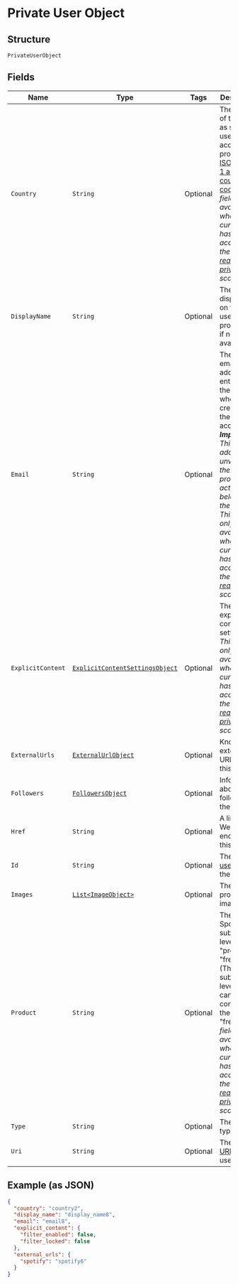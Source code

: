 
# Private User Object

## Structure

`PrivateUserObject`

## Fields

| Name | Type | Tags | Description | Getter | Setter |
|  --- | --- | --- | --- | --- | --- |
| `Country` | `String` | Optional | The country of the user, as set in the user's account profile. An [ISO 3166-1 alpha-2 country code](http://en.wikipedia.org/wiki/ISO_3166-1_alpha-2). _This field is only available when the current user has granted access to the [user-read-private](/documentation/web-api/concepts/scopes/#list-of-scopes) scope._ | String getCountry() | setCountry(String country) |
| `DisplayName` | `String` | Optional | The name displayed on the user's profile. `null` if not available. | String getDisplayName() | setDisplayName(String displayName) |
| `Email` | `String` | Optional | The user's email address, as entered by the user when creating their account. _**Important!** This email address is unverified; there is no proof that it actually belongs to the user._ _This field is only available when the current user has granted access to the [user-read-email](/documentation/web-api/concepts/scopes/#list-of-scopes) scope._ | String getEmail() | setEmail(String email) |
| `ExplicitContent` | [`ExplicitContentSettingsObject`](../../doc/models/explicit-content-settings-object.md) | Optional | The user's explicit content settings. _This field is only available when the current user has granted access to the [user-read-private](/documentation/web-api/concepts/scopes/#list-of-scopes) scope._ | ExplicitContentSettingsObject getExplicitContent() | setExplicitContent(ExplicitContentSettingsObject explicitContent) |
| `ExternalUrls` | [`ExternalUrlObject`](../../doc/models/external-url-object.md) | Optional | Known external URLs for this user. | ExternalUrlObject getExternalUrls() | setExternalUrls(ExternalUrlObject externalUrls) |
| `Followers` | [`FollowersObject`](../../doc/models/followers-object.md) | Optional | Information about the followers of the user. | FollowersObject getFollowers() | setFollowers(FollowersObject followers) |
| `Href` | `String` | Optional | A link to the Web API endpoint for this user. | String getHref() | setHref(String href) |
| `Id` | `String` | Optional | The [Spotify user ID](/documentation/web-api/concepts/spotify-uris-ids) for the user. | String getId() | setId(String id) |
| `Images` | [`List<ImageObject>`](../../doc/models/image-object.md) | Optional | The user's profile image. | List<ImageObject> getImages() | setImages(List<ImageObject> images) |
| `Product` | `String` | Optional | The user's Spotify subscription level: "premium", "free", etc. (The subscription level "open" can be considered the same as "free".) _This field is only available when the current user has granted access to the [user-read-private](/documentation/web-api/concepts/scopes/#list-of-scopes) scope._ | String getProduct() | setProduct(String product) |
| `Type` | `String` | Optional | The object type: "user" | String getType() | setType(String type) |
| `Uri` | `String` | Optional | The [Spotify URI](/documentation/web-api/concepts/spotify-uris-ids) for the user. | String getUri() | setUri(String uri) |

## Example (as JSON)

```json
{
  "country": "country2",
  "display_name": "display_name8",
  "email": "email8",
  "explicit_content": {
    "filter_enabled": false,
    "filter_locked": false
  },
  "external_urls": {
    "spotify": "spotify6"
  }
}
```


